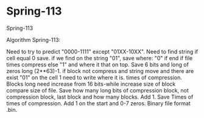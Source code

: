 # Spring-113
Spring-113

Algorithm Spring-113:

Need to try to predict "0000-1111" except "01XX-10XX". Need to find string if cell equal 0 save. if we find on the string "01", save where: "0" if end if file times compress else "1" and where it that on top. Save 6 bits and long of zeros long (2**63)-1. if block not compress and string move and there are exist "01" on the cell 1 need to write where it is. times of compression. Blocks long need increase from 16 bits-while increase size of block compare size of file. Save how many long bits of compression block, not compression block, last block and how many blocks. Add 1. Save Times of times of compression. Add 1 on the start and 0-7 zeros. Binary file format .bin.
